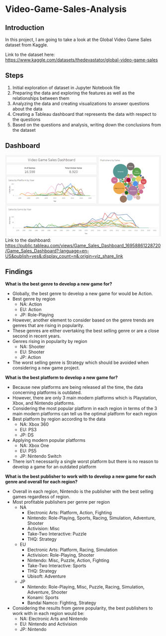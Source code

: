 # Video-Game-Sales-Analysis
## Introduction
In this project, I am going to take a look at the Global Video Game Sales dataset from Kaggle.

Link to the dataset here: https://www.kaggle.com/datasets/thedevastator/global-video-game-sales

## Steps
 1. Initial exploration of dataset in Jupyter Notebook file
 2. Preparing the data and exploring the features as well as the relationships between them
 3. Analyzing the data and creating visualizations to answer questions about the data
 4. Creating a Tableau dashboard that represents the data with respect to the questions
 5. Based on the questions and analysis, writing down the conclusions from the dataset
    
## Dashboard
[![Alt text](dashboard_ss.png)]([https://destination](https://public.tableau.com/views/Game_Sales_Dashboard_16958861228720/Game_Sales_Dashboard?:language=en-US&publish=yes&:display_count=n&:origin=viz_share_link))
<br> Link to the dashboard: <br> https://public.tableau.com/views/Game_Sales_Dashboard_16958861228720/Game_Sales_Dashboard?:language=en-US&publish=yes&:display_count=n&:origin=viz_share_link
## Findings
**What is the best genre to develop a new game for?**
* Globally, the best genre to develop a new game for would be Action.
* Best genre by region
  * NA: Action
  * EU: Action
  * JP: Role-Playing
* However, another element to consider based on the genre trends are genres that are rising in popularity.
* These genres are either overtaking the best selling genre or are a close second in recent years.
* Genres rising in popularity by region
  * NA: Shooter
  * EU: Shooter
  * JP: Action
* The worst selling genre is Strategy which should be avoided when considering a new game project.
  
**What is the best platform to develop a new game for?**
* Because new platforms are being released all the time, the data concerning platforms is outdated.
* However, there are only 3 main modern platforms which is Playstation, Xbox, and Nintendo platforms.
* Considering the most popular platform in each region in terms of the 3 main modern platforms can tell us the optimal platform for each region
* Best platform by region according to the data
  * NA: Xbox 360
  * EU: PS3
  * JP: DS
* Applying modern popular platforms
  * NA: Xbox One
  * EU: PS5
  * JP: Nintendo Switch
* There isn't necessarily a single worst platform but there is no reason to develop a game for an outdated platform

**What is the best publisher to work with to develop a new game for each genre and overall for each region?**
* Overall in each region, Nintendo is the publisher with the best selling games regardless of region.
* Most profitable publishers per genre per region
  * NA
    * Electronic Arts: Platform, Action, Fighting
    * Nintendo: Role-Playing, Sports, Racing, Simulation, Adventure, Shooter
    * Activision: Misc
    * Take-Two Interactive: Puzzle
    * THQ: Strategy
  * EU
    * Electronic Arts: Platform, Racing, Simulation
    * Activision: Role-Playing, Shooter
    * Nintendo: Misc, Puzzle, Action, Fighting
    * Take-Two Interactive: Sports
    * THQ: Strategy
    * Ubisoft: Adventure
  * JP
    * Nintendo: Role-Playing, Misc, Puzzle, Racing, Simulation, Adventure, Shooter
    * Konami: Sports
    * Bandai Namco: Fighting, Strategy
* Considering the results from genre popularity, the best publishers to work with in each region would be:
  * NA: Electronic Arts and Nintendo
  * EU: Nintendo and Activision
  * JP: Nintendo

